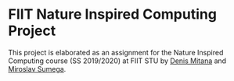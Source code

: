 # FIIT Nature Inspired Computing Project

This project is elaborated as an assignment for the Nature Inspired Computing course (SS 2019/2020) at FIIT STU by [Denis Mitana](https://github.com/dmitana/) and [Miroslav Sumega](https://github.com/xsumegam/).
